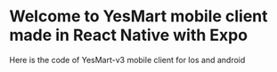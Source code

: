 # Welcome to YesMart mobile client made in React Native with Expo
Here is the code of YesMart-v3 mobile client for Ios and android
